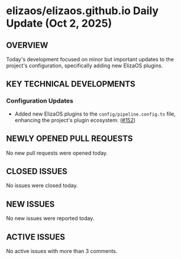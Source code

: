 # elizaos/elizaos.github.io Daily Update (Oct 2, 2025)
## OVERVIEW 
Today's development focused on minor but important updates to the project's configuration, specifically adding new ElizaOS plugins.

## KEY TECHNICAL DEVELOPMENTS

### Configuration Updates
- Added new ElizaOS plugins to the `config/pipeline.config.ts` file, enhancing the project's plugin ecosystem. ([#152](https://github.com/elizaos/elizaos.github.io/pull/152))

## NEWLY OPENED PULL REQUESTS
No new pull requests were opened today.

## CLOSED ISSUES
No issues were closed today.

## NEW ISSUES
No new issues were reported today.

## ACTIVE ISSUES
No active issues with more than 3 comments.